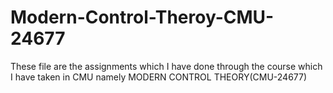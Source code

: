 # Modern-Control-Theroy-CMU-24677

These file are the assignments which I have done through the course which I have taken in CMU namely MODERN CONTROL THEORY(CMU-24677)
